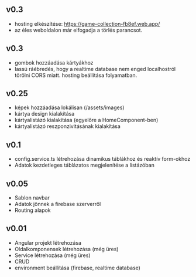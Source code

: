 ## v0.3
- hosting elkészítése: https://game-collection-fb8ef.web.app/
- az éles weboldalon már elfogadja a törlés parancsot.

## v0.3
- gombok hozzáadása kártyákhoz
- lassú ráébredés, hogy a realtime database nem enged localhostról törölni 
CORS miatt. hosting beállítása folyamatban.

## v0.25
- képek hozzáadása lokálisan (/assets/images)
- kártya design kialakítása
- kártyalistázó kialakítása (egyelőre a HomeComponent-ben)
- kártyalistázó reszponzivitásának kialakítása

## v0.1
- config.service.ts létrehozása dinamikus táblákhoz és reaktív form-okhoz
- Adatok kezdetleges táblázatos megjelenítése a listázóban

## v0.05
- Sablon navbar
- Adatok jönnek a firebase szerverről
- Routing alapok

## v0.01
- Angular projekt létrehozása
- Oldalkomponensek létrehozása (még üres)
- Service létrehozása (még üres)
- CRUD
- environment beállítása (firebase, realtime database)
